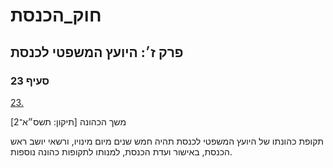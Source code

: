 # חוק_הכנסת

## פרק ז׳: היועץ המשפטי לכנסת

### סעיף 23

[23.](https://he.wikisource.org/wiki/חוק_הכנסת#סעיף_23)

משך הכהונה [תיקון: תשס״א־2]

תקופת כהונתו של היועץ המשפטי לכנסת תהיה חמש שנים מיום מינויו, ורשאי יושב ראש הכנסת, באישור ועדת הכנסת, למנותו לתקופות כהונה נוספות.